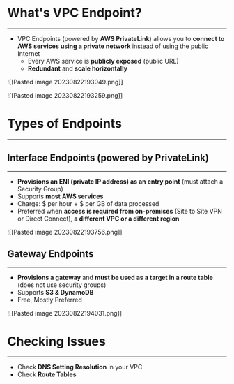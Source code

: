 # What's VPC Endpoint?
---

* VPC Endpoints (powered by **AWS PrivateLink**) allows you to **connect to AWS services using a private network** instead of using the public Internet
	* Every AWS service is **publicly exposed** (public URL)
	* **Redundant** and **scale horizontally**

![[Pasted image 20230822193049.png]]

![[Pasted image 20230822193259.png]]

# Types of Endpoints
---

## Interface Endpoints (powered by PrivateLink)
---

* **Provisions an ENI (private IP address) as an entry point** (must attach a Security Group)
* Supports **most AWS services**
* Charge: $ per hour + $ per GB of data processed
* Preferred when **access is required from on-premises** (Site to Site VPN or Direct Connect), **a different VPC or a different region**

![[Pasted image 20230822193756.png]]

## Gateway Endpoints
---

* **Provisions a gateway** and **must be used as a target in a route table** (does not use security groups)
* Supports **S3 & DynamoDB**
* Free, Mostly Preferred

![[Pasted image 20230822194031.png]]

# Checking Issues
---

* Check **DNS Setting Resolution** in your VPC 
* Check **Route Tables**